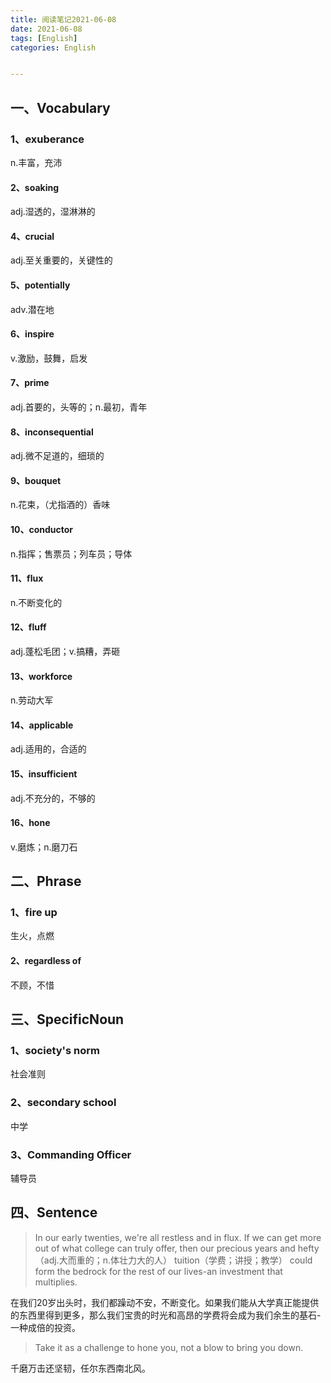 ```yaml
---
title: 阅读笔记2021-06-08
date: 2021-06-08
tags: [English]
categories: English


---
```


## 一、Vocabulary

### 1、exuberance

n.丰富，充沛

#### 2、soaking

adj.湿透的，湿淋淋的

#### 4、crucial

adj.至关重要的，关键性的

#### 5、potentially

adv.潜在地

#### 6、inspire

v.激励，鼓舞，启发

#### 7、prime

adj.首要的，头等的；n.最初，青年

#### 8、inconsequential

adj.微不足道的，细琐的

#### 9、bouquet

n.花束，（尤指酒的）香味

#### 10、conductor

n.指挥；售票员；列车员；导体

#### 11、flux

n.不断变化的

#### 12、fluff

adj.蓬松毛团；v.搞糟，弄砸

#### 13、workforce

n.劳动大军

#### 14、applicable

adj.适用的，合适的

#### 15、insufficient

adj.不充分的，不够的

#### 16、hone

v.磨炼；n.磨刀石



## 二、Phrase

### 1、fire up

生火，点燃

#### 2、regardless of

不顾，不惜



## 三、SpecificNoun

### 1、society's norm

社会准则

### 2、secondary school

中学

### 3、Commanding Officer

辅导员



## 四、Sentence

> In our early twenties, we're all restless and in flux. If we can get more out of what college can truly offer, then our precious years and hefty（adj.大而重的；n.体壮力大的人） tuition（学费；讲授；教学） could form the bedrock for the rest of our lives-an investment that multiplies.

在我们20岁出头时，我们都躁动不安，不断变化。如果我们能从大学真正能提供的东西里得到更多，那么我们宝贵的时光和高昂的学费将会成为我们余生的基石-一种成倍的投资。

> Take it as a challenge to hone you, not a blow to bring you down.

千磨万击还坚韧，任尔东西南北风。